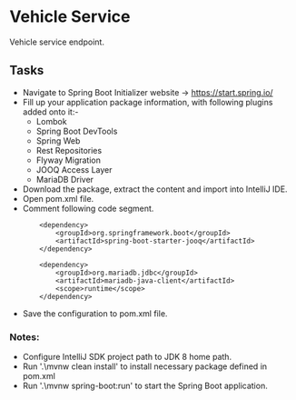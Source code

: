 # Vehicle Service
Vehicle service endpoint.

## Tasks
- Navigate to Spring Boot Initializer website -> https://start.spring.io/ 
- Fill up your application package information, with following plugins added onto it:-
    - Lombok
    - Spring Boot DevTools
    - Spring Web 
    - Rest Repositories 
    - Flyway Migration 
    - JOOQ Access Layer 
    - MariaDB Driver
- Download the package, extract the content and import into IntelliJ IDE.
- Open pom.xml file.
- Comment following code segment.
    ```
        <dependency>
            <groupId>org.springframework.boot</groupId>
            <artifactId>spring-boot-starter-jooq</artifactId>
		</dependency>

        <dependency>
			<groupId>org.mariadb.jdbc</groupId>
			<artifactId>mariadb-java-client</artifactId>
			<scope>runtime</scope>
		</dependency>
    ```
- Save the configuration to pom.xml file.

### Notes:
- Configure IntelliJ SDK project path to JDK 8 home path.
- Run '.\mvnw clean install' to install necessary package defined in pom.xml
- Run '.\mvnw spring-boot:run' to start the Spring Boot application.
